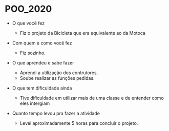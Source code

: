 # POO_2020

- O que você fez
    - Fiz o projeto da Bicicleta que era equivalente ao da Motoca
- Com quem e como você fez
    - Fiz sozinho.
	  
- O que aprendeu e sabe fazer
	- Aprendi a utilização dos contrutores.
	- Soube realizar as funções pedidas.
	
- O que tem dificuldade ainda
	- Tive dificuldade em utilizar mais de uma classe e de entender como eles intergiam

- Quanto tempo levou pra fazer a atividade
	- Levei aproximadamente 5 horas para concluir o projeto.